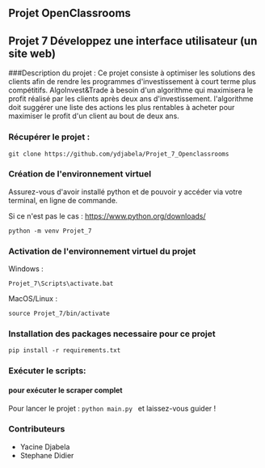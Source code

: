 ## Projet OpenClassrooms
## Projet 7 Développez une interface utilisateur (un site web)

###Description du projet :
Ce projet consiste à optimiser les solutions des clients afin de rendre les programmes d'investissement à court terme plus compétitifs.
AlgoInvest&Trade à besoin d'un algorithme qui maximisera le profit réalisé par les clients après deux ans d'investissement. 
l'algorithme doit suggérer une liste des actions les plus rentables à acheter pour maximiser le profit d'un client au bout de deux ans.

### Récupérer le projet :

```
git clone https://github.com/ydjabela/Projet_7_Openclassrooms
```

### Création de l'environnement virtuel

Assurez-vous d'avoir installé python et de pouvoir y accéder via votre terminal, en ligne de commande.

Si ce n'est pas le cas : https://www.python.org/downloads/

```
python -m venv Projet_7
```

### Activation de l'environnement virtuel du projet

Windows :

```
Projet_7\Scripts\activate.bat
```

MacOS/Linux :
```
source Projet_7/bin/activate
```

### Installation des packages necessaire pour ce projet
```
pip install -r requirements.txt
```

### Exécuter le scripts:

#### pour exécuter le scraper complet

Pour lancer le projet : ``` python main.py  ``` et laissez-vous guider !

### Contributeurs
- Yacine Djabela 
- Stephane Didier

